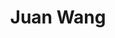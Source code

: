 ---
# Display name

title: Juan Wang
user_groups: ["Current Post-Doc"]



organizations:
- name: 2019- 

Interests:
- Digital Ecology Index

---